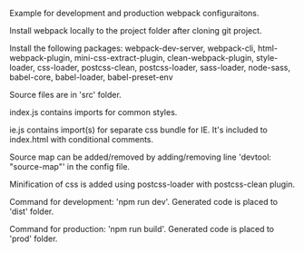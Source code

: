 Example for development and production webpack configuraitons.

Install webpack locally to the project folder after cloning git project.

Install the following packages:
webpack-dev-server,
webpack-cli,
html-webpack-plugin,
mini-css-extract-plugin,
clean-webpack-plugin,
style-loader,
css-loader,
postcss-clean,
postcss-loader,
sass-loader,
node-sass,
babel-core,
babel-loader,
babel-preset-env

Source files are in 'src' folder.

index.js contains imports for common styles.

ie.js contains import(s) for separate css bundle for IE. It's included to index.html with conditional comments.

Source map can be added/removed by adding/removing line 'devtool: "source-map"' in the config file.

Minification of css is added using postcss-loader with postcss-clean plugin.

Command for development: 'npm run dev'.
Generated code is placed to 'dist' folder.

Command for production: 'npm run build'.
Generated code is placed to 'prod' folder.

